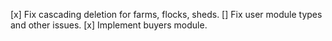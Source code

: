 [x] Fix cascading deletion for farms, flocks, sheds.
[] Fix user module types and other issues.
[x] Implement buyers module.
